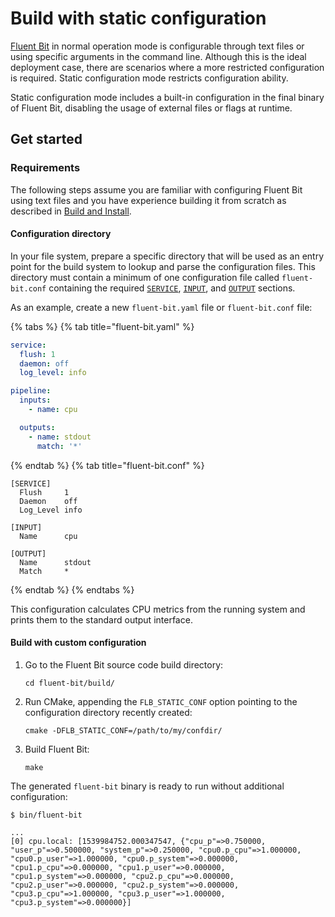 # Build with static configuration

[Fluent Bit](https://fluentbit.io) in normal operation mode is configurable through text files or using specific arguments in the command line. Although this is the ideal deployment case, there are scenarios where a more restricted configuration is required. Static configuration mode restricts configuration ability.

Static configuration mode includes a built-in configuration in the final binary of Fluent Bit, disabling the usage of external files or flags at runtime.

## Get started

### Requirements

The following steps assume you are familiar with configuring Fluent Bit using text files and you have experience building it from scratch as described in [Build and Install](build-and-install.md).

#### Configuration directory

In your file system, prepare a specific directory that will be used as an entry point for the build system to lookup and parse the configuration files. This directory must contain a minimum of one configuration file called `fluent-bit.conf` containing the required [`SERVICE`](/administration/configuring-fluent-bit/yaml/service-section.md), [`INPUT`](../../pipeline/input.md), and [`OUTPUT`](../../pipeline/output.md) sections.

As an example, create a new `fluent-bit.yaml` file or `fluent-bit.conf` file:

{% tabs %}
{% tab title="fluent-bit.yaml" %}

```yaml
service:
  flush: 1
  daemon: off
  log_level: info

pipeline:
  inputs:
    - name: cpu

  outputs:
    - name: stdout
      match: '*'
```

{% endtab %}
{% tab title="fluent-bit.conf" %}

```text
[SERVICE]
  Flush     1
  Daemon    off
  Log_Level info

[INPUT]
  Name      cpu

[OUTPUT]
  Name      stdout
  Match     *
```

{% endtab %}
{% endtabs %}

This configuration calculates CPU metrics from the running system and prints them to the standard output interface.

#### Build with custom configuration

1. Go to the Fluent Bit source code build directory:

   ```shell
   cd fluent-bit/build/
   ```

1. Run CMake, appending the `FLB_STATIC_CONF` option pointing to
   the configuration directory recently created:

   ```shell
   cmake -DFLB_STATIC_CONF=/path/to/my/confdir/
   ```

1. Build Fluent Bit:

   ```shell
   make
   ```

The generated `fluent-bit` binary is ready to run without additional configuration:

```shell
$ bin/fluent-bit

...
[0] cpu.local: [1539984752.000347547, {"cpu_p"=>0.750000, "user_p"=>0.500000, "system_p"=>0.250000, "cpu0.p_cpu"=>1.000000, "cpu0.p_user"=>1.000000, "cpu0.p_system"=>0.000000, "cpu1.p_cpu"=>0.000000, "cpu1.p_user"=>0.000000, "cpu1.p_system"=>0.000000, "cpu2.p_cpu"=>0.000000, "cpu2.p_user"=>0.000000, "cpu2.p_system"=>0.000000, "cpu3.p_cpu"=>1.000000, "cpu3.p_user"=>1.000000, "cpu3.p_system"=>0.000000}]
```
